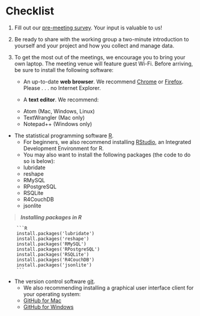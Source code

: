 # Checklist

1. Fill out our [pre-meeting survey](https://docs.google.com/forms/d/1BqS4DQ_-EXGSIF9czMjzuo8D7gdAmXiDKa9_1ISnyNs/viewform?c=0&w=1). Your input is valuable to us!

2. Be ready to share with the working group a two-minute introduction to yourself and your project and how you collect and manage data.

3. To get the most out of the meetings, we encourage you to bring your own laptop. The meeting venue will feature guest Wi-Fi. Before arriving, be sure to install the following software:

	* An up-to-date **web browser**. We recommend [Chrome](http://www.google.com/chrome/) or [Firefox](https://www.mozilla.org/en-US/firefox/new/). Please . . . no Internet Explorer.

	* A **text editor**. We recommend:
     - Atom (Mac, Windows, Linux)
     - TextWrangler (Mac only)
     - Notepad++ (Windows only)

  * The statistical programming software [R](http://cran.r-project.org/).
     - For beginners, we also recommend installing [RStudio](http://www.rstudio.com/), an Integrated Development Environment for R.
     - You may also want to install the following packages (the code to do so is below):
      - lubridate
      - reshape
      - RMySQL
      - RPostgreSQL
      - RSQLite
      - R4CouchDB
      - jsonlite

> _**Installing packages in R**_

        ```R
        install.packages('lubridate')
        install.packages('reshape')
        install.packages('RMySQL')
        install.packages('RPostgreSQL')
        install.packages('RSQLite')
        install.packages('R4CouchDB')
        install.packages('jsonlite')
        ```

  * The version control software [git](http://git-scm.com/).
     - We also recommending installing a graphical user interface client for your operating system:
      - [GitHub for Mac](https://mac.github.com/)
      - [GitHub for Windows](https://windows.github.com/)
